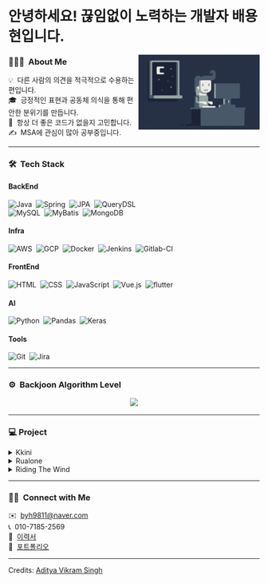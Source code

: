 <!-- ![header](https://capsule-render.vercel.app/api?type=Soft&theme=tokyonight&height=120&section=header&text=Backend%20Dev%20Bae&fontSize=70&animation=twinkling&stroke=00FF00) -->
# 안녕하세요! 끊임없이 노력하는 개발자 배용현입니다.

<img alt="Night Coding" src="https://raw.githubusercontent.com/AVS1508/AVS1508/master/assets/Night-Coding.gif" align="right" height='150' />

### 👨🏻‍💻 &nbsp;About Me

💡 &nbsp;다른 사람의 의견을 적극적으로 수용하는 편입니다.\
🎓 &nbsp;긍정적인 표현과 공동체 의식을 통해 편안한 분위기를 만듭니다.\
🌱 &nbsp;항상 더 좋은 코드가 없을지 고민합니다.\
✍️ &nbsp;MSA에 관심이 많아 공부중입니다.

<hr>

### 🛠 &nbsp;Tech Stack

#### BackEnd
![Java](https://img.shields.io/badge/-Java-05122A?style=flat&logo=Java)&nbsp;
![Spring](https://img.shields.io/badge/-Spring-05122A?style=flat&logo=Spring)&nbsp;
![JPA](https://img.shields.io/badge/-JPA-05122A?style=flat&logo=JPA)&nbsp;
![QueryDSL](https://img.shields.io/badge/-QueryDSL-05122A?style=flat&logo=QueryDSL)&nbsp;\
![MySQL](https://img.shields.io/badge/-MySQL-05122A?style=flat&logo=mysql)&nbsp;
![MyBatis](https://img.shields.io/badge/-MyBatis-05122A?style=flat&logo=MyBatis)&nbsp;
![MongoDB](https://img.shields.io/badge/-MongoDB-05122A?style=flat&logo=mongodb)&nbsp;

#### Infra
![AWS](https://img.shields.io/badge/-AWS-05122A?style=flat&logo=amazon-aws)&nbsp;
![GCP](https://img.shields.io/badge/-googlecloud-05122A?style=flat&logo=googlecloud)&nbsp;
![Docker](https://img.shields.io/badge/-Docker-05122A?style=flat&logo=docker)&nbsp;
![Jenkins](https://img.shields.io/badge/-jenkins-05122A?style=flat&logo=jenkins)&nbsp;
![Gitlab-CI](https://img.shields.io/badge/-Gitlab_CI-05122A?style=flat&logo=gitlab)&nbsp;

#### FrontEnd
![HTML](https://img.shields.io/badge/-HTML-05122A?style=flat&logo=HTML5)&nbsp;
![CSS](https://img.shields.io/badge/-CSS-05122A?style=flat&logo=CSS3&logoColor=1572B6)&nbsp;
![JavaScript](https://img.shields.io/badge/-JavaScript-05122A?style=flat&logo=javascript)&nbsp;
![Vue.js](https://img.shields.io/badge/-Vue.js-05122A?style=flat&logo=Vue.js)&nbsp;
![flutter](https://img.shields.io/badge/-flutter-05122A?style=flat&logo=flutter)&nbsp;

#### AI
![Python](https://img.shields.io/badge/-Python-05122A?style=flat&logo=python)&nbsp;
![Pandas](https://img.shields.io/badge/-Pandas-05122A?style=flat&logo=Pandas)&nbsp;
![Keras](https://img.shields.io/badge/-Keras-05122A?style=flat&logo=Keras)&nbsp;

#### Tools
![Git](https://img.shields.io/badge/-Git-05122A?style=flat&logo=git)&nbsp;
![Jira](https://img.shields.io/badge/-Jira-05122A?style=flat&logo=Jira)&nbsp;

<hr>

### ⚙️ &nbsp;Backjoon Algorithm Level

<p align="center">
  <a href="https://github.com/byh9811">
    <img height="180em" src="http://mazassumnida.wtf/api/v2/generate_badge?boj=byh9811"/>
  </a>
</p>

<hr>

### 💻&nbsp;Project
<details>
  <summary>Kkini</summary>

#### 프로젝트 개요
> https://github.com/byh9811/Kkini<br>
> 프로젝트 서비스

#### 맡은 역할
> backend - recipe 엔티티 및 post 엔티티 조회 관련 개발<br>
> infra - AWS 환경 배포 및 자동화

#### 주요 기술
> ![Spring](https://img.shields.io/badge/-Spring-05122A?style=flat&logo=Spring)&nbsp;
> ![Gitlab-CI](https://img.shields.io/badge/-Gitlab_CI-05122A?style=flat&logo=gitlab)&nbsp;
> ![Hibernate](https://img.shields.io/badge/-Hibernate-05122A?style=flat&logo=hibernate)&nbsp;
</details>

<details>
  <summary>Rualone</summary>

#### 프로젝트 개요
> https://github.com/Lets-Travel-Well<br>
> 여행지 검색, 동행 구하기 서비스

#### 맡은 역할
> batch - 배치 서버 개발<br>
> backend - 프로필 이미지 관련 기능 개발

#### 주요 기술
> ![Spring](https://img.shields.io/badge/-Spring-05122A?style=flat&logo=Spring)&nbsp;
> ![Hibernate](https://img.shields.io/badge/-Hibernate-05122A?style=flat&logo=hibernate)&nbsp;
</details>

<details>
  <summary>Riding The Wind</summary>

#### 프로젝트 개요
> https://github.com/zzckckck3/ridingthewind/tree/4team-main<br>
> 여행지 검색, 계획 수립 서비스

#### 맡은 역할
> 게시판 관련 기능 개발<br>
> 댓글 관련 기능 개발

#### 주요 기술
> ![Spring](https://img.shields.io/badge/-Spring-05122A?style=flat&logo=Spring)&nbsp;
> ![MyBatis](https://img.shields.io/badge/-MyBatis-05122A?style=flat&logo=MyBatis)&nbsp;
> ![Vue.js](https://img.shields.io/badge/-Vue.js-05122A?style=flat&logo=Vue.js)&nbsp;
</details>

<hr>

### 🤝🏻 &nbsp;Connect with Me

✉️ &nbsp;byh9811@naver.com\
📞 &nbsp;010-7185-2569\
📄 &nbsp;[이력서](https://byh9811.notion.site/3126e266f5c74b2e897f5a83dbd70c04?pvs=4)\
🎨 &nbsp;[포트폴리오](https://byh9811.notion.site/b4387763366a43ea91145408c3a1aa54?pvs=4)
<hr>

Credits: [Aditya Vikram Singh](https://github.com/AVS1508)
